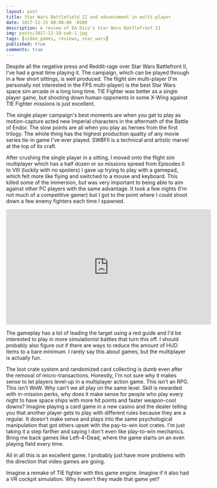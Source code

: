 ```yaml
---
layout: post
title: Star Wars Battlefield II and advancement in multi-player
date: 2017-12-15 00:00:00 -0500
description: A review of EA Dice's Star Wars Battlefront II
img: posts/2017-12-18-swb-1.jpg
tags: [video_games, reviews, star_wars]
published: true
comments: true
---
```


Despite all the negative press and Reddit-rage over Star Wars Battlefront II, I've had a great time playing it.  The campaign, which can be played through in a few short sittings, is well produced.  The flight sim multi-player (I'm personally not interested in the FPS multi-player) is the best Star Wars space sim arcade in a long long time.  TIE Fighter was better as a single player game, but shooting down human opponents in some X-Wing against TIE Fighter missions is just excellent.

The single player campaign's best moments are when you get to play as motion-capture acted new Imperial characters in the aftermath of the Battle of Endor.  The slow points are all when you play as heroes from the first trilogy.  The whole thing has the highest production quality of any movie series tie-in game I've ever played.  SWBFII is a technical and artistic marvel at the top of its craft.

After crushing the single player in a sitting, I moved onto the flight sim multiplayer which has a half dozen or so missions spread from Episodes II to VIII (luckily with no  spoilers)  I gave up trying to play with a gamepad, which felt more like flying and switched to a mouse and keyboard.  This killed some of the immersion, but was very important to being able to aim against other PC players with the same advantage.  It took a few nights (I'm not much of a competitive gamer) but I got to the point where I could shoot down a few enemy fighters each time I spawned. 

<iframe width="560" height="315" src="https://www.youtube.com/embed/ZPWva6dqbIM" frameborder="0" allowfullscreen></iframe>

The gameplay  has a lot of leading the target using a red guide and I'd be interested to play in more simulationist battles that turn this off.  I should probably also figure out if there are ways to reduce the amount of HUD items to a bare minimum.  I rarely say this about games, but the multiplayer is actually fun.

The loot crate system and randomized card collecting is dumb even after the removal of micro-transactions.  Honestly, I'm not sure why it makes sense to let players level-up in a multiplayer action game.  This isn't an RPG.  This isn't WoW.  Why can't we all play on the same level.  Skill is rewarded with in-mission perks, why does it make sense for people who play every night to have space ships with more hit points and faster weapon-cool downs?  Imagine playing a card game in a new casino and the dealer telling you that another player gets to play with different rules because they are a regular.  It doesn't make sense and plays into the same psychological manipulation that got others upset with the pay-to-win loot crates.  I'm just taking it a step farther and saying I don't even like play-to-win mechanics.  Bring me back games like Left-4-Dead, where the game starts on an even playing field every time.

All in all this is an excellent game. I probably just have more problems with the direction that video games are going.  

Imagine a remake of TIE fighter with this game engine.  Imagine if it also had a VR cockpit simulation.  Why haven't they made that game yet?








